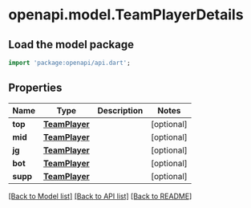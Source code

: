 # openapi.model.TeamPlayerDetails

## Load the model package
```dart
import 'package:openapi/api.dart';
```

## Properties
Name | Type | Description | Notes
------------ | ------------- | ------------- | -------------
**top** | [**TeamPlayer**](TeamPlayer.md) |  | [optional] 
**mid** | [**TeamPlayer**](TeamPlayer.md) |  | [optional] 
**jg** | [**TeamPlayer**](TeamPlayer.md) |  | [optional] 
**bot** | [**TeamPlayer**](TeamPlayer.md) |  | [optional] 
**supp** | [**TeamPlayer**](TeamPlayer.md) |  | [optional] 

[[Back to Model list]](../README.md#documentation-for-models) [[Back to API list]](../README.md#documentation-for-api-endpoints) [[Back to README]](../README.md)


